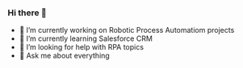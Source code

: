 ### Hi there 👋

- 🔭 I’m currently working on Robotic Process Automatiom projects
- 🌱 I’m currently learning Salesforce CRM
- 🤔 I’m looking for help with RPA topics
- 💬 Ask me about everything


